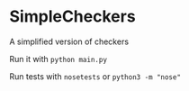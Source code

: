 # SimpleCheckers
A simplified version of checkers

Run it with `python main.py`

Run tests with `nosetests` or `python3 -m "nose"`
